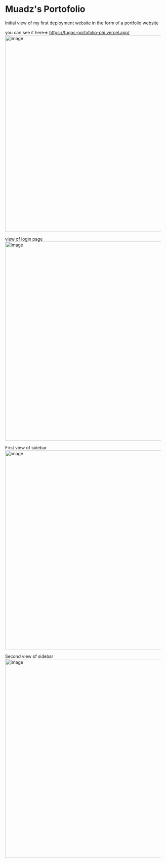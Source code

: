 <h1>Muadz's Portofolio</h1>

Initial view of my first deployment website in the form of a portfolio website

you can see it here=> https://tugas-portofolio-phi.vercel.app/
<img width="1349" height="636" alt="image" src="https://github.com/user-attachments/assets/7e0f219a-db01-4147-b230-0a7019b31c5f" />


view of login page
<img width="1350" height="643" alt="image" src="https://github.com/user-attachments/assets/1282d996-849c-4a94-bc14-8d37e500e747" />


First view of sidebar
<img width="1366" height="643" alt="image" src="https://github.com/user-attachments/assets/102a8a18-58eb-4593-ab55-dedf9afadea7" />

Second view of sidebar 
<img width="1347" height="642" alt="image" src="https://github.com/user-attachments/assets/33cbc25f-56c7-4dc3-985c-94405911c54b" />
